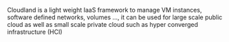 Cloudland is a light weight IaaS framework to manage VM instances, software defined networks, volumes ..., it can be used for large scale public cloud as well as small scale private cloud such as hyper converged infrastructure (HCI) 
